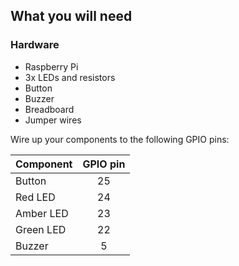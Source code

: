 ## What you will need

### Hardware

- Raspberry Pi
- 3x LEDs and resistors
- Button
- Buzzer
- Breadboard
- Jumper wires

Wire up your components to the following GPIO pins:

| Component | GPIO pin |
| --------- | :------: |
| Button    | 25       |
| Red LED   | 24       |
| Amber LED | 23       |
| Green LED | 22       |
| Buzzer    | 5        |
